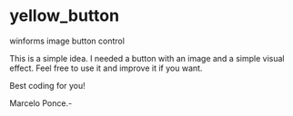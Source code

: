 # yellow_button
winforms image button control

This is a simple idea. I needed a button with an image and a simple visual effect.
Feel free to use it and improve it if you want.

Best coding for you!

Marcelo Ponce.-
